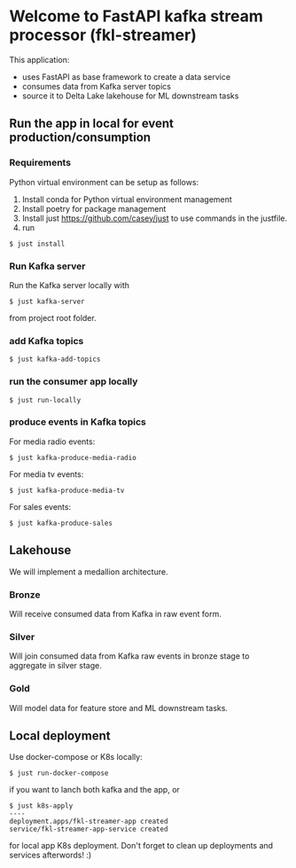 # Welcome to FastAPI kafka stream processor (fkl-streamer)

This application:
- uses FastAPI as base framework to create a data service
- consumes data from Kafka server topics
- source it to Delta Lake lakehouse for ML downstream tasks

## Run the app in local for event production/consumption

### Requirements
Python virtual environment can be setup as follows:

1. Install conda for Python virtual environment management
2. Install poetry for package management
3. Install just https://github.com/casey/just to use commands in the justfile.
4. run 
```
$ just install
```

### Run Kafka server
Run the Kafka server locally with
```
$ just kafka-server
```
from project root folder.

### add Kafka topics
```
$ just kafka-add-topics
```

### run the consumer app locally
```
$ just run-locally
```

### produce events in Kafka topics
For media radio events:
```
$ just kafka-produce-media-radio
```

For media tv events:
```
$ just kafka-produce-media-tv
```

For sales events:
```
$ just kafka-produce-sales
```

## Lakehouse

We will implement a medallion architecture.

### Bronze
Will receive consumed data from Kafka in raw event form.

### Silver
Will join consumed data from Kafka raw events in bronze stage to aggregate in silver stage.

### Gold
Will model data for feature store and ML downstream tasks.

## Local deployment

Use docker-compose or K8s locally:
```
$ just run-docker-compose
```
if you want to lanch both kafka and the app, or 
```
$ just k8s-apply
----
deployment.apps/fkl-streamer-app created
service/fkl-streamer-app-service created

```

for local app K8s deployment.
Don't forget to clean up deployments and services afterwords! :)
